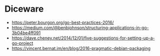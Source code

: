 # Diceware

* https://peter.bourgon.org/go-best-practices-2016/
* https://medium.com/@benbjohnson/structuring-applications-in-go-3b04be4ff091
* https://dave.cheney.net/2014/12/01/five-suggestions-for-setting-up-a-go-project
* https://vincent.bernat.im/en/blog/2016-pragmatic-debian-packaging
